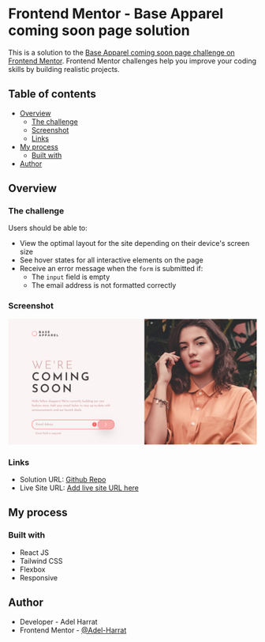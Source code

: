 # Frontend Mentor - Base Apparel coming soon page solution

This is a solution to the [Base Apparel coming soon page challenge on Frontend Mentor](https://www.frontendmentor.io/challenges/base-apparel-coming-soon-page-5d46b47f8db8a7063f9331a0). Frontend Mentor challenges help you improve your coding skills by building realistic projects.

## Table of contents

- [Overview](#overview)
  - [The challenge](#the-challenge)
  - [Screenshot](#screenshot)
  - [Links](#links)
- [My process](#my-process)
  - [Built with](#built-with)
- [Author](#author)

## Overview

### The challenge

Users should be able to:

- View the optimal layout for the site depending on their device's screen size
- See hover states for all interactive elements on the page
- Receive an error message when the `form` is submitted if:
  - The `input` field is empty
  - The email address is not formatted correctly

### Screenshot

![](./screenshot.png)

### Links

- Solution URL: [Github Repo](https://github.com/Adel-Harrat/FM-Base-Apparel-coming-soon-page)
- Live Site URL: [Add live site URL here](https://fm-base-apparel-coming-soon-page-eta.vercel.app/)

## My process

### Built with

- React JS
- Tailwind CSS
- Flexbox
- Responsive

## Author

- Developer - Adel Harrat
- Frontend Mentor - [@Adel-Harrat](https://www.frontendmentor.io/profile/Adel-Harrat)
